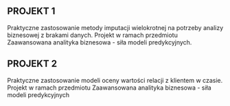 ## PROJEKT 1
Praktyczne zastosowanie metody imputacji wielokrotnej na potrzeby analizy biznesowej z brakami danych. Projekt w ramach przedmiotu Zaawansowana analityka biznesowa - siła modeli predykcyjnych.

## PROJEKT 2
Praktyczne zastosowanie modeli oceny wartości relacji z klientem w czasie. Projekt w ramach przedmiotu Zaawansowana analityka biznesowa - siła modeli predykcyjnych
